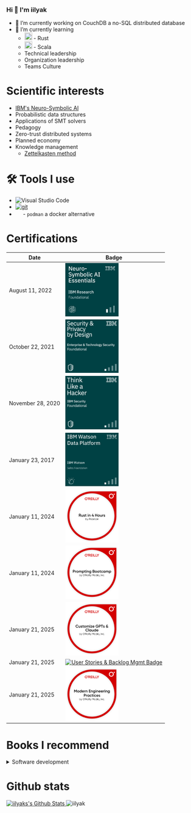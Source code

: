 ### Hi 👋 I'm iilyak

- 🔭 I’m currently working on CouchDB a no-SQL distributed database
- 🌱 I’m currently learning
  - <img width="20mm" height="20mm" src="https://simpleicons.org/icons/rust.svg"> - Rust
  - <img width="20mm" height="20mm" src="https://simpleicons.org/icons/scala.svg"> - Scala
  - Technical leadership
  - Organization leadership
  - Teams Culture

# Scientific interests

- [IBM's Neuro-Symbolic AI](https://research.ibm.com/topics/neuro-symbolic-ai)
- Probabilistic data structures
- Applications of SMT solvers
- Pedagogy
- Zero-trust distributed systems
- Planned economy
- Knowledge management
  - [Zettelkasten method](https://zettelkasten.de/posts/overview/)


# 🛠️ Tools I use

- ![Visual Studio Code](https://img.shields.io/badge/-Visual%20Studio%20Code-05122A?style=flat&logo=visual-studio-code&logoColor=007ACC)&nbsp;
- [![git](https://badgen.net/badge/icon/git?icon=git&label)](https://git-scm.com)
- [<img width="16mm" height="16mm" src="https://simpleicons.org/icons/podman.svg">](https://podman.io/) - `podman` a docker alternative

# Certifications

|Date               | Badge |
|-------------------|-------|
| August 11, 2022   | [<img src="assets/NeuroSymbolicAI.png" alt="Neuro-Symbolic AI Essentials Badge" width="140">](https://www.credly.com/badges/1b318260-cca1-4b49-93c3-4cee8f832b19/public_url) |
| October 22, 2021  | [<img src="assets/Security-Privacy-by-Design-Foundational.png" alt="Security and Privacy by Design Foundations badge" width="140">](https://www.credly.com/badges/515c7255-d3b0-493b-9560-52804ac98dfb/public_url) |
| November 28, 2020 | [<img src="assets/Think-LIke-a-Hacker.png" alt="Think Like a Hacker Badge" width="140">](https://www.credly.com/badges/dbe861bc-c683-4d84-bd74-23813ec983d6/public_url) |
| January 23, 2017  | [<img src="assets/IBMWatsonDataPlatform.png" alt="IBM Watson Data Platform - Sales Foundations Badge" width="140">](https://www.credly.com/badges/297a6480-31a3-43c3-90dd-bd41549d27a3/public_url) |
| January 11, 2024  | [<img src="assets/RustIn4Hours.png" alt="Rust in 4 hours Badge" width="140">](https://www.credly.com/badges/4e001830-6317-49b2-826e-84e6c6938abc/public_url) |
| January 11, 2024  | [<img src="assets/PromptingBootcamp.png" alt="Prompting Bootcamp" width="140">](https://www.credly.com/badges/63bd63ea-4441-460b-bcd9-66c8e6e9d8c8/public_url) |
| January 21, 2025  | [<img src="assets/CustomizaGPT.badge.png" alt="Customize GPTs & Claude Badge" width="140">](https://www.credly.com/badges/af7ffc36-bca7-4885-b8cb-dba5f1b86443) |
| January 21, 2025  | [<img scr="assets/UserStories.png" alt="User Stories & Backlog Mgmt Badge" width="140">](https://www.credly.com/badges/0c241bab-6e4b-4ac6-949b-0f01952a5691/public_url) |
| January 21, 2025  | [<img src="assets/ModernEngineeringPractices.png" alt="Modern Engineering Practices Badge" width="140">](https://www.credly.com/badges/26c136dd-8e25-4ee8-83d0-27f70baed4f2/public_url) |



# Books I recommend

<details>
<summary>
Software development
</summary>
  </br>

  - [Why Programs Fail, 2nd Edition by Andreas Zeller, July 2009](https://learning.oreilly.com/library/view/why-programs-fail/9780123745156/)
  - [Clean Code: A Handbook of Agile Software Craftsmanship by Robert C. Martin, August 2008](https://www.oreilly.com/library/view/clean-code-a/9780136083238/)
  - [Refactoring: Improving the Design of Existing Code by Martin Fowler, November 2018](https://www.oreilly.com/library/view/refactoring-improving-the/9780134757681/)
  - [Purely Functional Data Structures by Chris Okasaki, 1998](https://www.cambridge.org/core/books/purely-functional-data-structures/0409255DA1B48FA731859AC72E34D494)

</details>

# Github stats

<a href="https://github.com/anuraghazra/github-readme-stats">
	 <img
        alt="iilyaks's Github Stats"
        src="https://github-readme-stats.vercel.app/api?username=iilyak&show_icons=true&locale=en&theme=tokyonight&layout=compact"
        height="230px"/>
</a>

<img src="https://github-readme-stats.vercel.app/api/top-langs?username=iilyak&langs_count=10&show_icons=true&locale=en&theme=tokyonight" alt="iilyak" height="230px"/>
